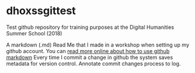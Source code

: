 # dhoxssgittest
Test github repository for training purposes at the Digital Humanities Summer School (2018)

A markdown (.md) Read Me that I made in a workshop when setting up my github account.
You can [read more online about how to use github markdown](https://guides.github.com/features/mastering-markdown/)
Every time I commit a change in github the system saves metadata for version control. Annotate commit changes process to log.
